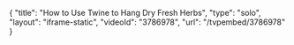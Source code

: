 {
    "title": "How to Use Twine to Hang Dry Fresh Herbs",
    "type": "solo",
    "layout": "iframe-static",
    "videoId": "3786978",
    "url": "\/tvpembed\/3786978"
}